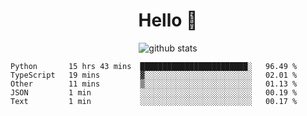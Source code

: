 <h1 align="center">Hello 👋 </h3>

<p align="center">
  <img src="https://github-readme-stats.vercel.app/api?username=syeehyn&hide=stars,prs,issues,contribs&count_private=true&hide_title=true" alt="github stats" />
</p>

<!--START_SECTION:waka-->
```text
Python       15 hrs 43 mins  ████████████████████████░   96.49 % 
TypeScript   19 mins         ▓░░░░░░░░░░░░░░░░░░░░░░░░   02.01 % 
Other        11 mins         ▒░░░░░░░░░░░░░░░░░░░░░░░░   01.13 % 
JSON         1 min           ░░░░░░░░░░░░░░░░░░░░░░░░░   00.19 % 
Text         1 min           ░░░░░░░░░░░░░░░░░░░░░░░░░   00.17 % 
```
<!--END_SECTION:waka-->
